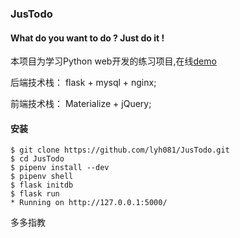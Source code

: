 ### JusTodo

#### What do you want to do ? Just do it !

本项目为学习Python web开发的练习项目,在线[demo](http://182.61.56.169)

后端技术栈： flask + mysql + nginx;

前端技术栈： Materialize + jQuery;

#### 安装

```
$ git clone https://github.com/lyh081/JusTodo.git
$ cd JusTodo
$ pipenv install --dev
$ pipenv shell
$ flask initdb
$ flask run
* Running on http://127.0.0.1:5000/
```

多多指教
